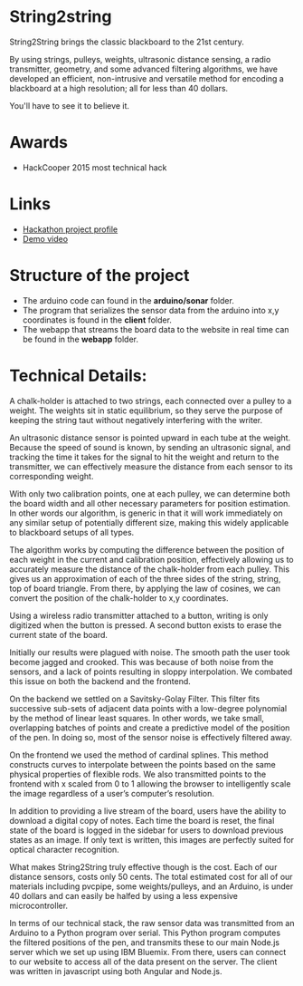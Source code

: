 String2string
=========

String2String brings the classic blackboard to the 21st century.

By using strings, pulleys, weights, ultrasonic distance sensing, a radio transmitter, geometry, and some advanced filtering algorithms, we have developed an efficient, non-intrusive and versatile method for encoding a blackboard at a high resolution; all for less than 40 dollars.

You'll have to see it to believe it.

Awards
=====
* HackCooper 2015 most technical hack

Links
=====
* [Hackathon project profile](https://www.hackerleague.org/hackathons/hackcooper-2015/hacks/string2string)<br>
* [Demo video](https://www.youtube.com/watch?v=y1aw0IiamFM)

Structure of the project
=====
* The arduino code can found in the <b>arduino/sonar</b> folder.<br>
* The program that serializes the sensor data from the arduino into x,y coordinates is found in the <b>client</b> folder.<br>
* The webapp that streams the board data to the website in real time can be found in the <b>webapp</b> folder.

Technical Details:
=========
A chalk-holder is attached to two strings, each connected over a pulley to a weight. The weights sit in static equilibrium, so they serve the purpose of keeping the string taut without negatively interfering with the writer.

An ultrasonic distance sensor is pointed upward in each tube at the weight. Because the speed of sound is known, by sending an ultrasonic signal, and tracking the time it takes for the signal to hit the weight and return to the transmitter, we can effectively measure the distance from each sensor to its corresponding weight.

With only two calibration points, one at each pulley, we can determine both the board width and all other necessary parameters for position estimation. In other words our algorithm, is generic in that it will work immediately on any similar setup of potentially different size, making this widely applicable to blackboard setups of all types.

The algorithm works by computing the difference between the position of each weight in the current and calibration position, effectively allowing us to accurately measure the distance of the chalk-holder from each pulley. This gives us an approximation of each of the three sides of the string, string, top of board triangle. From there, by applying the law of cosines, we can convert the position of the chalk-holder to x,y coordinates.

Using a wireless radio transmitter attached to a button, writing is only digitized when the button is pressed. A second button exists to erase the current state of the board.

Initially our results were plagued with noise. The smooth path the user took become jagged and crooked. This was because of both noise from the sensors, and a lack of points resulting in sloppy interpolation. We combated this issue on both the backend and the frontend.

On the backend we settled on a Savitsky-Golay Filter. This filter fits successive sub-sets of adjacent data points with a low-degree polynomial by the method of linear least squares. In other words, we take small, overlapping batches of points and create a predictive model of the position of the pen. In doing so, most of the sensor noise is effectively filtered away.

On the frontend we used the method of cardinal splines. This method constructs curves to interpolate between the points based on the same physical properties of flexible rods. We also transmitted points to the frontend with x scaled from 0 to 1 allowing the browser to intelligently scale the image regardless of a user’s computer’s resolution.

In addition to providing a live stream of the board, users have the ability to download a digital copy of notes. Each time the board is reset, the final state of the board is logged in the sidebar for users to download previous states as an image. If only text is written, this images are perfectly suited for optical character recognition.

What makes String2String truly effective though is the cost. Each of our distance sensors, costs only 50 cents. The total estimated cost for all of our materials including pvcpipe, some weights/pulleys, and an Arduino, is under 40 dollars and can easily be halfed by using a less expensive microcontroller.

In terms of our technical stack, the raw sensor data was transmitted from an Arduino to a Python program over serial. This Python program computes the filtered positions of the pen, and transmits these to our main Node.js server which we set up using IBM Bluemix. From there, users can connect to our website to access all of the data present on the server. The client was written in javascript using both Angular and Node.js.
